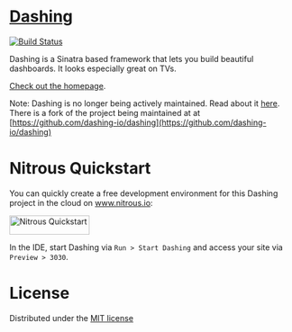 # [Dashing](http://shopify.github.com/dashing)
[![Build Status](https://secure.travis-ci.org/Shopify/dashing.png?branch=master)](http://travis-ci.org/Shopify/dashing)

Dashing is a Sinatra based framework that lets you build beautiful dashboards. It looks especially great on TVs.

[Check out the homepage](http://shopify.github.com/dashing).

Note: Dashing is no longer being actively maintained. Read about it [here](https://github.com/Shopify/dashing/issues/711). There is a fork of the project being maintained at at [https://github.com/dashing-io/dashing](https://github.com/dashing-io/dashing)


# Nitrous Quickstart
You can quickly create a free development environment for this Dashing project in the cloud on www.nitrous.io:

<a href="https://www.nitrous.io/quickstart">
  <img src="https://nitrous-image-icons.s3.amazonaws.com/quickstart.png" alt="Nitrous Quickstart" width=142 height=34>
</a>

In the IDE, start Dashing via `Run > Start Dashing` and access your site via `Preview > 3030`.


# License
Distributed under the [MIT license](MIT-LICENSE)

